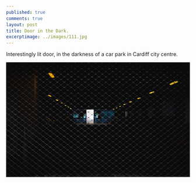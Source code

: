 ```yaml
---
published: true
comments: true
layout: post
title: Door in the Dark. 
excerptimage: ../images/111.jpg
---
```


Interestingly lit door, in the darkness of a car park in Cardiff city centre. 

[![Image 111/365	25mm	f/8.0	ISO800	1/200](../images/111.jpg)](https://www.flickr.com/photos/tmadhavan/16642048203/)